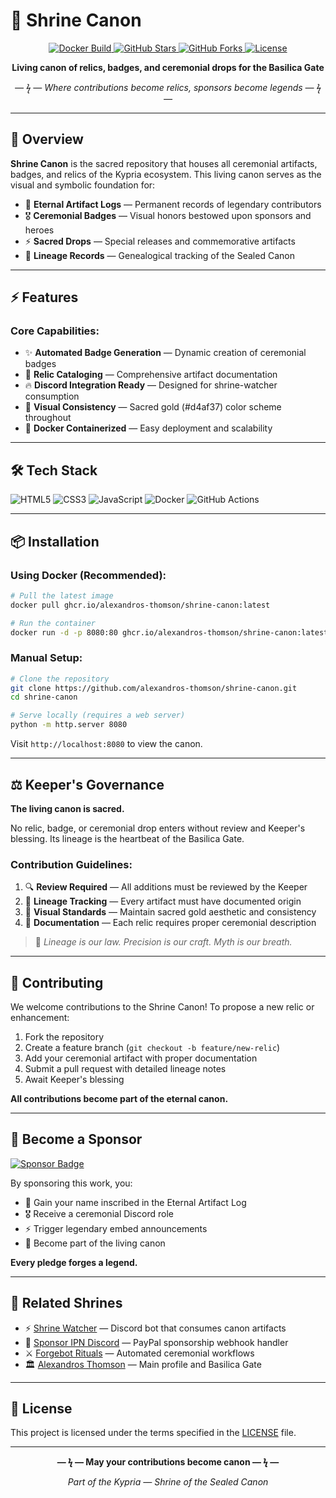 # 🏺 Shrine Canon

<p align="center">
  <a href="https://github.com/alexandros-thomson/shrine-canon/actions/workflows/docker.yml">
    <img src="https://github.com/alexandros-thomson/shrine-canon/actions/workflows/docker.yml/badge.svg?branch=main" alt="Docker Build" />
  </a>
  <a href="https://github.com/alexandros-thomson/shrine-canon/stargazers">
    <img src="https://img.shields.io/github/stars/alexandros-thomson/shrine-canon?style=flat-square&color=d4af37" alt="GitHub Stars" />
  </a>
  <a href="https://github.com/alexandros-thomson/shrine-canon/network/members">
    <img src="https://img.shields.io/github/forks/alexandros-thomson/shrine-canon?style=flat-square&color=d4af37" alt="GitHub Forks" />
  </a>
  <a href="https://github.com/alexandros-thomson/shrine-canon/blob/main/LICENSE">
    <img src="https://img.shields.io/github/license/alexandros-thomson/shrine-canon?style=flat-square&color=d4af37" alt="License" />
  </a>
</p>

<p align="center">
  <strong>Living canon of relics, badges, and ceremonial drops for the Basilica Gate</strong>
</p>

<p align="center">
  <em>— ϟ — Where contributions become relics, sponsors become legends — ϟ —</em>
</p>

---

## 🔱 Overview

**Shrine Canon** is the sacred repository that houses all ceremonial artifacts, badges, and relics of the Kypria ecosystem. This living canon serves as the visual and symbolic foundation for:

- 🏺 **Eternal Artifact Logs** — Permanent records of legendary contributors
- 🎖️ **Ceremonial Badges** — Visual honors bestowed upon sponsors and heroes
- ⚡ **Sacred Drops** — Special releases and commemorative artifacts
- 📜 **Lineage Records** — Genealogical tracking of the Sealed Canon

---

## ⚡ Features

### Core Capabilities:

- ✨ **Automated Badge Generation** — Dynamic creation of ceremonial badges
- 🌌 **Relic Cataloging** — Comprehensive artifact documentation
- 🔥 **Discord Integration Ready** — Designed for shrine-watcher consumption
- 🎨 **Visual Consistency** — Sacred gold (#d4af37) color scheme throughout
- 🐋 **Docker Containerized** — Easy deployment and scalability

---

## 🛠️ Tech Stack

![HTML5](https://img.shields.io/badge/HTML5-E34F26?style=for-the-badge&logo=html5&logoColor=white)
![CSS3](https://img.shields.io/badge/CSS3-1572B6?style=for-the-badge&logo=css3&logoColor=white)
![JavaScript](https://img.shields.io/badge/JavaScript-F7DF1E?style=for-the-badge&logo=javascript&logoColor=black)
![Docker](https://img.shields.io/badge/Docker-2496ED?style=for-the-badge&logo=docker&logoColor=white)
![GitHub Actions](https://img.shields.io/badge/GitHub_Actions-2088FF?style=for-the-badge&logo=github-actions&logoColor=white)

---

## 📦 Installation

### Using Docker (Recommended):

```bash
# Pull the latest image
docker pull ghcr.io/alexandros-thomson/shrine-canon:latest

# Run the container
docker run -d -p 8080:80 ghcr.io/alexandros-thomson/shrine-canon:latest
```

### Manual Setup:

```bash
# Clone the repository
git clone https://github.com/alexandros-thomson/shrine-canon.git
cd shrine-canon

# Serve locally (requires a web server)
python -m http.server 8080
```

Visit `http://localhost:8080` to view the canon.

---

## ⚖️ Keeper's Governance

**The living canon is sacred.**

No relic, badge, or ceremonial drop enters without review and Keeper's blessing. Its lineage is the heartbeat of the Basilica Gate.

### Contribution Guidelines:

1. 🔍 **Review Required** — All additions must be reviewed by the Keeper
2. 📐 **Lineage Tracking** — Every artifact must have documented origin
3. 🎨 **Visual Standards** — Maintain sacred gold aesthetic and consistency
4. 📝 **Documentation** — Each relic requires proper ceremonial description

> 📝 *Lineage is our law. Precision is our craft. Myth is our breath.*

---

## 🤝 Contributing

We welcome contributions to the Shrine Canon! To propose a new relic or enhancement:

1. Fork the repository
2. Create a feature branch (`git checkout -b feature/new-relic`)
3. Add your ceremonial artifact with proper documentation
4. Submit a pull request with detailed lineage notes
5. Await Keeper's blessing

**All contributions become part of the eternal canon.**

---

## 🌟 Become a Sponsor

[![Sponsor Badge](https://img.shields.io/badge/Sponsor-Become%20a%20Legend-d4af37?style=for-the-badge&logo=github-sponsors&logoColor=white)](https://github.com/sponsors/alexandros-thomson)

By sponsoring this work, you:
- 🏺 Gain your name inscribed in the Eternal Artifact Log
- 🎖️ Receive a ceremonial Discord role
- ⚡ Trigger legendary embed announcements
- 📜 Become part of the living canon

**Every pledge forges a legend.**

---

## 🔗 Related Shrines

- ⚡ [Shrine Watcher](https://github.com/alexandros-thomson/shrine-watcher) — Discord bot that consumes canon artifacts
- 💎 [Sponsor IPN Discord](https://github.com/alexandros-thomson/sponsor-ipn-discord) — PayPal sponsorship webhook handler
- ⚔️ [Forgebot Rituals](https://github.com/alexandros-thomson/forgebot-rituals) — Automated ceremonial workflows
- 🏛️ [Alexandros Thomson](https://github.com/alexandros-thomson) — Main profile and Basilica Gate

---

## 📜 License

This project is licensed under the terms specified in the [LICENSE](LICENSE) file.

---

<p align="center">
  <strong>— ϟ — May your contributions become canon — ϟ —</strong>
</p>

<p align="center">
  <em>Part of the Kypria — Shrine of the Sealed Canon</em>
</p>

